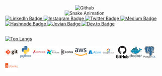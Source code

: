 <!--
**This is my GitHub Page**
-->

<div style="text-align:center">
    <img src="https://github.com/anuoluwapods/anuoluwapods/assets/83256563/0442f190-a664-4d1e-a297-2d536e43e72d" alt="Github">
</div>

<div style="text-align:center">
    <img src="https://github.com/anuoluwapods/anuoluwapods/blob/output/github-contribution-grid-snake.svg" alt="Snake Animation">
</div>

<div id="badges">
  <a href="https://www.linkedin.com/in/anuoluwapoae/">
    <img src="https://img.shields.io/badge/LinkedIn-blue?style=for-the-badge&logo=linkedin&logoColor=white" alt="LinkedIn Badge"/>
  </a>
  <a href="https://www.instagram.com/anuoluwapoae/">
    <img src="https://img.shields.io/badge/Instagram-red?style=for-the-badge&logo=instagram&logoColor=white" alt="Instagram Badge"/>
  </a>
  <a href="https://twitter.com/AnuoluwapoAE">
    <img src="https://img.shields.io/badge/Twitter-blue?style=for-the-badge&logo=twitter&logoColor=white" alt="Twitter Badge"/>
  </a>
  <a href="https://medium.com/@anuoluwapods">
    <img src="https://img.shields.io/badge/Medium-black?style=for-the-badge&logo=medium&logoColor=white" alt="Medium Badge"/>
  </a>
  <a href="https://hashnode.com/@AnuoluwapoDS">
    <img src="https://img.shields.io/badge/Hashnode-blue?style=for-the-badge&logo=hashnode&logoColor=white" alt="Hashnode Badge"/>
  </a>
  <a href="https://jovian.com/designegycreatives">
    <img src="https://img.shields.io/badge/Jovian-blue?style=for-the-badge&logo=jovian&logoColor=white" alt="Jovian Badge"/>
  </a>
  <a href="https://dev.to/anuoluwapods">
    <img src="https://img.shields.io/badge/dev.to-black?style=for-the-badge&logo=dev.to&logoColor=white" alt="Dev.to Badge"/>
  </a>
</div>


<img src="https://komarev.com/ghpvc/?username=anuoluwapods&style=flat-square&color=blue" alt=""/>

[![Top Langs](https://github-readme-stats.vercel.app/api/top-langs/?username=anuoluwapods&layout=compact&theme=vision-friendly-dark)](https://github.com/anuraghazra/github-readme-stats)

<div>
    <img src="https://github.com/devicons/devicon/blob/master/icons/git/git-original-wordmark.svg" title="Git" **alt="Git" width="40" height="40"/>
    <img src="https://github.com/devicons/devicon/blob/master/icons/python/python-original-wordmark.svg" title="Python" alt="Python" width="40" height="40"/>
    <img src="https://github.com/devicons/devicon/blob/master/icons/apache/apache-original-wordmark.svg" title="Apache Spark" alt="Apache Spark" width="40" height="40"/>
    <img src="https://github.com/devicons/devicon/blob/master/icons/apacheairflow/apacheairflow-original-wordmark.svg"
   title="Apache Airflow" alt="Apache Airflow" width="40" height="40"/>
   <img src="https://github.com/devicons/devicon/blob/master/icons/apachekafka/apachekafka-original-wordmark.svg" title="Apache Kafka" alt="Apache Kafka" width="40" height="40"/>
   <img src="https://github.com/devicons/devicon/blob/master/icons/amazonwebservices/amazonwebservices-original-wordmark.svg" title="AWS" alt="AWS" width="40" height="40"/>
   <img src="https://github.com/devicons/devicon/blob/master/icons/azure/azure-original-wordmark.svg" title="Azure" alt="Azure" width="40" height="40"/>
   <img src="https://github.com/devicons/devicon/blob/master/icons/googlecloud/googlecloud-original-wordmark.svg" title="GCP" alt="GCP" width="40" height="40"/>
   <img src="https://github.com/devicons/devicon/blob/master/icons/github/github-original-wordmark.svg" title="GitHub" alt="GitHub" width="40" height="40"/>
   <img src="https://github.com/devicons/devicon/blob/master/icons/docker/docker-original-wordmark.svg" title="Docker" alt="Docker" width="40" height="40"/>
   <img src="https://github.com/devicons/devicon/blob/master/icons/postgresql/postgresql-original-wordmark.svg" title="PostgreSQL" alt="PostgreSQL" width="40" height="40"/>
   <img src="https://github.com/devicons/devicon/blob/master/icons/ubuntu/ubuntu-plain-wordmark.svg" title="Ubuntu" alt="Ubuntu" width="40" height="40"/>
 













</div>
